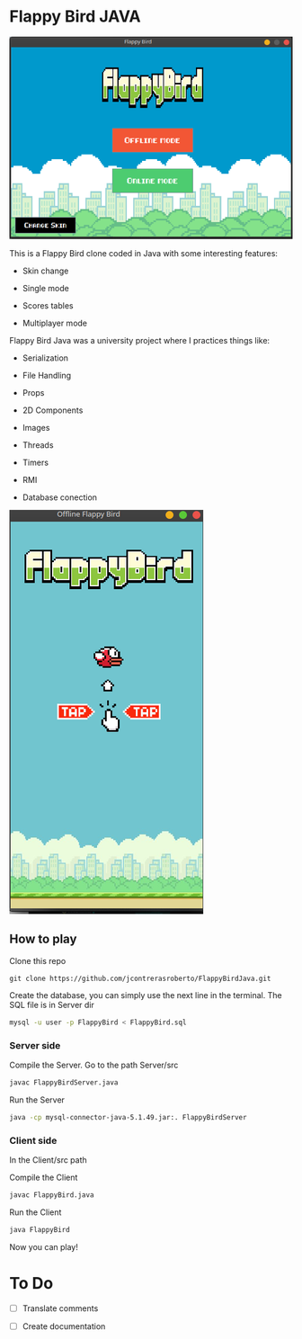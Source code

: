# Flappy Bird JAVA

[![Demo](https://raw.githubusercontent.com/jcontrerasroberto/FlappyBirdJava/master/Captures/menu.png)](https://drive.google.com/file/d/1yGvt_zAGwoILMri2Hxh-lxYM6Ap3RC_Y/view "Demo")


This is a Flappy Bird clone coded in Java with some interesting features:

- Skin change

- Single mode

- Scores tables

- Multiplayer mode

Flappy Bird Java was a university project where I practices things like: 

- Serialization

- File Handling

- Props

- 2D Components

- Images

- Threads

- Timers

- RMI

- Database conection

![alt text](https://raw.githubusercontent.com/jcontrerasroberto/FlappyBirdJava/master/Captures/game.png)

## How to play

Clone this repo

```git
git clone https://github.com/jcontrerasroberto/FlappyBirdJava.git
```

Create the database, you can simply use the next line in the terminal. The SQL file is in Server dir

```bash
mysql -u user -p FlappyBird < FlappyBird.sql
```

### Server side

Compile the Server. Go to the path Server/src

```bash
javac FlappyBirdServer.java
```

Run the Server

```bash
java -cp mysql-connector-java-5.1.49.jar:. FlappyBirdServer
```

### Client side

In the Client/src path

Compile the Client

```bash
javac FlappyBird.java
```

Run the Client

```bash
java FlappyBird
```

Now you can play!



# To Do

- [ ] Translate comments

- [ ] Create documentation


